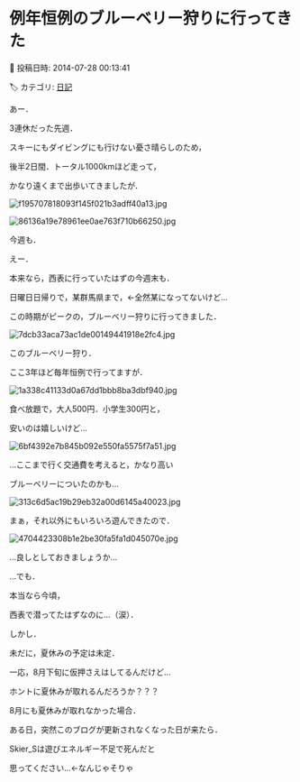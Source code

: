 # 例年恒例のブルーベリー狩りに行ってきた

📅 投稿日時: 2014-07-28 00:13:41

🏷️ カテゴリ: [日記](cc4b5682fb7b8b144980957a978653fb0.md)

あー．


3連休だった先週．


スキーにもダイビングにも行けない憂さ晴らしのため，


後半2日間．トータル1000kmほど走って，


かなり遠くまで出歩いてきましたが．




![f195707818093f145f021b3adff40a13.jpg](images/f195707818093f145f021b3adff40a13.jpg)









![86136a19e78961ee0ae763f710b66250.jpg](images/86136a19e78961ee0ae763f710b66250.jpg)







今週も．





えー．


本来なら，西表に行っていたはずの今週末も．


日曜日日帰りで，某群馬県まで，←全然某になってないけど…


この時期がピークの，ブルーベリー狩りに行ってきました．




![7dcb33aca73ac1de00149441918e2fc4.jpg](images/7dcb33aca73ac1de00149441918e2fc4.jpg)




このブルーベリー狩り．


ここ3年ほど毎年恒例で行ってますが．




![1a338c41133d0a67dd1bbb8ba3dbf940.jpg](images/1a338c41133d0a67dd1bbb8ba3dbf940.jpg)




食べ放題で，大人500円．小学生300円と，


安いのは嬉しいけど…




![6bf4392e7b845b092e550fa5575f7a51.jpg](images/6bf4392e7b845b092e550fa5575f7a51.jpg)




…ここまで行く交通費を考えると，かなり高い


ブルーベリーについたのかも…




![313c6d5ac19b29eb32a00d6145a40023.jpg](images/313c6d5ac19b29eb32a00d6145a40023.jpg)




まぁ，それ以外にもいろいろ遊んできたので．




![4704423308b1e2be30fa5fa1d045070e.jpg](images/4704423308b1e2be30fa5fa1d045070e.jpg)




…良しとしておきましょうか…





…でも．


本当なら今頃，


西表で潜ってたはずなのに…（涙）．





しかし．


未だに，夏休みの予定は未定．


一応，8月下旬に仮押さえはしてるんだけど…


ホントに夏休みが取れるんだろうか？？？





8月にも夏休みが取れなかった場合．


ある日，突然このブログが更新されなくなった日が来たら．


Skier_Sは遊びエネルギー不足で死んだと


思ってください…←なんじゃそりゃ

